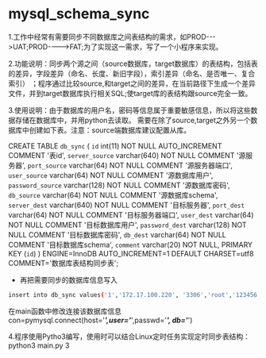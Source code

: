 # mysql_schema_sync
1.工作中经常有需要同步不同数据库之间表结构的需求，如PROD--->UAT;PROD---->FAT;为了实现这一需求，写了一个小程序来实现。



2.功能说明：同步两个源之间（source数据库，target数据库）的表结构，包括表的差异，字段差异（命名、长度、新旧字段），索引差异（命名、是否唯一、复合索引）
；程序通过比较source,和target之间的差异，在当前路径下生成一个差异文件，并到target数据库执行相关SQL;使target库的表结构跟source完全一致。



3.使用说明：由于数据库的用户名，密码等信息属于重要敏感信息，所以将这些数据存储在数据库中，并用python去读取。
需要在除了source,target之外另一个数据库中创建如下表。注意：source端数据库建议配置从库。


CREATE TABLE `db_sync` (
  `id` int(11) NOT NULL AUTO_INCREMENT COMMENT '表id',
  `server_source` varchar(640) NOT NULL COMMENT '源服务器',
  `port_source` varchar(64) NOT NULL COMMENT '源服务器端口',
  `user_source` varchar(64) NOT NULL COMMENT '源数据库用户',
  `password_source` varchar(128) NOT NULL COMMENT '源数据库密码',
  `db_source` varchar(64) NOT NULL COMMENT '源数据库schema',
  `server_dest` varchar(640) NOT NULL COMMENT '目标服务器',
  `port_dest` varchar(64) NOT NULL COMMENT '目标服务器端口',
  `user_dest` varchar(64) NOT NULL COMMENT '目标数据库用户',
  `password_dest` varchar(128) NOT NULL COMMENT '目标数据库密码',
  `db_dest` varchar(64) NOT NULL COMMENT '目标数据库schema',
  `comment` varchar(20) NOT NULL,
  PRIMARY KEY (`id`)
) ENGINE=InnoDB AUTO_INCREMENT=1 DEFAULT CHARSET=utf8 COMMENT='数据库表结构同步表';

+ 再把需要同步的数据库信息写入
``` bash
insert into db_sync values('1','172.17.100.220', '3306','root','123456','dev','172.17.100.220','3306','root','123456','test-haian','haian');

```

在main函数中修改连接该数据库信息
con=pymysql.connect(host='***',user='***',passwd='***', db='***')



4.程序使用Pytho3编写，使用时可以结合Linux定时任务实现定时同步表结构：
python3 main.py 3


